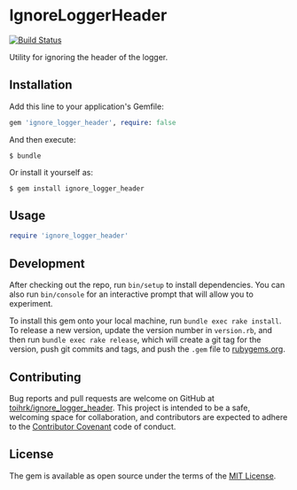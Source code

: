 # IgnoreLoggerHeader

[![Build Status](https://travis-ci.org/toihrk/ignore_logger_header.svg?branch=master)](https://travis-ci.org/toihrk/ignore_logger_header)

Utility for ignoring the header of the logger.

## Installation

Add this line to your application's Gemfile:

```ruby
gem 'ignore_logger_header', require: false
```

And then execute:

    $ bundle

Or install it yourself as:

    $ gem install ignore_logger_header

## Usage

```ruby
require 'ignore_logger_header'
```

## Development

After checking out the repo, run `bin/setup` to install dependencies. You can also run `bin/console` for an interactive prompt that will allow you to experiment.

To install this gem onto your local machine, run `bundle exec rake install`. To release a new version, update the version number in `version.rb`, and then run `bundle exec rake release`, which will create a git tag for the version, push git commits and tags, and push the `.gem` file to [rubygems.org](https://rubygems.org).

## Contributing

Bug reports and pull requests are welcome on GitHub at [toihrk/ignore_logger_header](https://github.com/toihrk/ignore_logger_header). This project is intended to be a safe, welcoming space for collaboration, and contributors are expected to adhere to the [Contributor Covenant](http://contributor-covenant.org) code of conduct.


## License

The gem is available as open source under the terms of the [MIT License](http://opensource.org/licenses/MIT).
